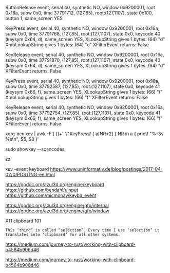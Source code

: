 

ButtonRelease event, serial 40, synthetic NO, window 0x9200001,
    root 0x16a, subw 0x0, time 37791712, (127,85), root:(127,1107),
    state 0x100, button 1, same_screen YES

KeyPress event, serial 40, synthetic NO, window 0x9200001,
    root 0x16a, subw 0x0, time 37791768, (127,85), root:(127,1107),
    state 0x0, keycode 40 (keysym 0x64, d), same_screen YES,
    XLookupString gives 1 bytes: (64) "d"
    XmbLookupString gives 1 bytes: (64) "d"
    XFilterEvent returns: False

KeyRelease event, serial 40, synthetic NO, window 0x9200001,
    root 0x16a, subw 0x0, time 37791870, (127,85), root:(127,1107),
    state 0x0, keycode 40 (keysym 0x64, d), same_screen YES,
    XLookupString gives 1 bytes: (64) "d"
    XFilterEvent returns: False

KeyPress event, serial 40, synthetic NO, window 0x9200001,
    root 0x16a, subw 0x0, time 37792587, (127,85), root:(127,1107),
    state 0x0, keycode 41 (keysym 0x66, f), same_screen YES,
    XLookupString gives 1 bytes: (66) "f"
    XmbLookupString gives 1 bytes: (66) "f"
    XFilterEvent returns: False

KeyRelease event, serial 40, synthetic NO, window 0x9200001,
    root 0x16a, subw 0x0, time 37792754, (127,85), root:(127,1107),
    state 0x0, keycode 41 (keysym 0x66, f), same_screen YES,
    XLookupString gives 1 bytes: (66) "f"
    XFilterEvent returns: False



xorg-xev
xev | awk -F'[ )]+' '/^KeyPress/ { a[NR+2] } NR in a { printf "%-3s %s\n", $5, $8 }'

sudo showkey --scancodes

zz

xev -event keyboard
https://www.uninformativ.de/blog/postings/2017-04-02/0/POSTING-en.html


https://godoc.org/azul3d.org/engine/keyboard
https://github.com/bendahl/uinput
https://github.com/micmonay/keybd_event

https://godoc.org/azul3d.org/engine/gfx/internal
https://godoc.org/azul3d.org/engine/gfx/window


X11 clipboard 101

    This ‘thing’ is called “selection”. Every time I use ‘selection’ it translates into ‘clipboard’ for all other systems.
https://medium.com/journey-to-rust/working-with-clipboard-b4564b906d46

https://medium.com/journey-to-rust/working-with-clipboard-b4564b906d46
